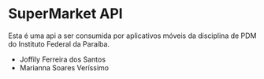 # SuperMarket API

Esta é uma api a ser consumida por aplicativos móveis da disciplina de PDM do Instituto Federal da Paraíba.

- Joffily Ferreira dos Santos
- Marianna Soares Veríssimo